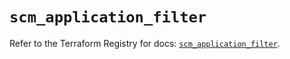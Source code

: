 # `scm_application_filter`

Refer to the Terraform Registry for docs: [`scm_application_filter`](https://registry.terraform.io/providers/paloaltonetworks/scm/1.0.2/docs/resources/application_filter).
